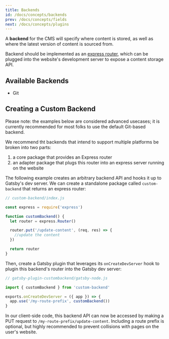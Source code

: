 ```yaml
---
title: Backends
id: /docs/concepts/backends
prev: /docs/concepts/fields
next: /docs/concepts/plugins
---
```



A **backend** for the CMS will specify where content is stored, as well as where the latest version of content is sourced from.

Backend should be implemented as an [express router](https://expressjs.com/en/guide/routing.html#express-router), which can be plugged into the website's development server to expose a content storage API.

## Available Backends

- Git

## Creating a Custom Backend

<tip> Please note: the examples below are considered advanced usecases; it is currently recommended for most folks to use the default Git-based backend.</tip>

We recommend tht backends that intend to support multiple platforms be broken into two parts:

1. a core package that provides an Express router
2. an adapter package that plugs this router into an express server running on the website

The following example creates an arbitrary backend API and hooks it up to Gatsby's dev server. We can create a standalone package called `custom-backend` that returns an express router:

```javascript
// custom-backend/index.js

const express = require('express')

function customBackend() {
  let router = express.Router()

  router.put('/update-content', (req, res) => {
    //update the content
  })

  return router
}
```

Then, create a Gatsby plugin that leverages its `onCreateDevServer` hook to plugin this backend's router into the Gatsby dev server:

```javascript
// gatsby-plugin-custombackend/gatsby-node.js

import { customBackend } from 'custom-backend'

exports.onCreateDevServer = ({ app }) => {
  app.use('/my-route-prefix', customBackend())
}
```

In our client-side code, this backend API can now be accessed by making a PUT request to `/my-route-prefix/update-content`. Including a route prefix is optional, but highly recommended to prevent collisions with pages on the user's website.
